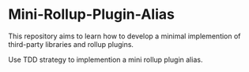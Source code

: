 # Mini-Rollup-Plugin-Alias

This repository aims to learn how to develop a minimal implemention of third-party libraries and rollup plugins.

Use TDD strategy to implemention a mini rollup plugin alias.
